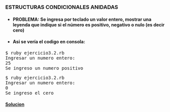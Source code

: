 ### ESTRUCTURAS CONDICIONALES ANIDADAS

* #### PROBLEMA: Se ingresa por teclado un valor entero, mostrar una leyenda que indique si el número es positivo, negativo o nulo (es decir cero)


* #### Asi se vería el codigo en consola:

<pre>
$ ruby ejercicio3.2.rb
Ingresar un numero entero:
25
Se ingreso un numero positivo
</pre>

<pre>
$ ruby ejercicio3.2.rb
Ingresar un numero entero: 
0
Se ingreso el cero
</pre>


#### [Solucion][6]
[6]:/Ejercicio3.2/ejercicio3.2.rb